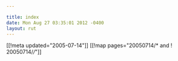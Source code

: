 ```yaml
---

title: index
date: Mon Aug 27 03:35:01 2012 -0400
layout: rut
---
```


[[!meta updated="2005-07-14"]]
[[!map pages="20050714/* and ! 20050714/*/*"]]
